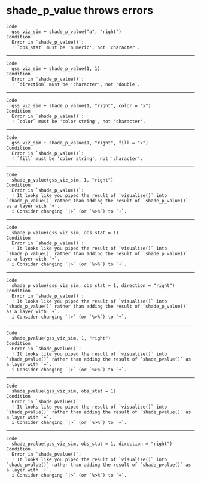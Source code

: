 # shade_p_value throws errors

    Code
      gss_viz_sim + shade_p_value("a", "right")
    Condition
      Error in `shade_p_value()`:
      ! `obs_stat` must be 'numeric', not 'character'.

---

    Code
      gss_viz_sim + shade_p_value(1, 1)
    Condition
      Error in `shade_p_value()`:
      ! `direction` must be 'character', not 'double'.

---

    Code
      gss_viz_sim + shade_p_value(1, "right", color = "x")
    Condition
      Error in `shade_p_value()`:
      ! `color` must be 'color string', not 'character'.

---

    Code
      gss_viz_sim + shade_p_value(1, "right", fill = "x")
    Condition
      Error in `shade_p_value()`:
      ! `fill` must be 'color string', not 'character'.

---

    Code
      shade_p_value(gss_viz_sim, 1, "right")
    Condition
      Error in `shade_p_value()`:
      ! It looks like you piped the result of `visualize()` into `shade_p_value()` rather than adding the result of `shade_p_value()` as a layer with `+`.
      i Consider changing `|>` (or `%>%`) to `+`.

---

    Code
      shade_p_value(gss_viz_sim, obs_stat = 1)
    Condition
      Error in `shade_p_value()`:
      ! It looks like you piped the result of `visualize()` into `shade_p_value()` rather than adding the result of `shade_p_value()` as a layer with `+`.
      i Consider changing `|>` (or `%>%`) to `+`.

---

    Code
      shade_p_value(gss_viz_sim, obs_stat = 1, direction = "right")
    Condition
      Error in `shade_p_value()`:
      ! It looks like you piped the result of `visualize()` into `shade_p_value()` rather than adding the result of `shade_p_value()` as a layer with `+`.
      i Consider changing `|>` (or `%>%`) to `+`.

---

    Code
      shade_pvalue(gss_viz_sim, 1, "right")
    Condition
      Error in `shade_pvalue()`:
      ! It looks like you piped the result of `visualize()` into `shade_pvalue()` rather than adding the result of `shade_pvalue()` as a layer with `+`.
      i Consider changing `|>` (or `%>%`) to `+`.

---

    Code
      shade_pvalue(gss_viz_sim, obs_stat = 1)
    Condition
      Error in `shade_pvalue()`:
      ! It looks like you piped the result of `visualize()` into `shade_pvalue()` rather than adding the result of `shade_pvalue()` as a layer with `+`.
      i Consider changing `|>` (or `%>%`) to `+`.

---

    Code
      shade_pvalue(gss_viz_sim, obs_stat = 1, direction = "right")
    Condition
      Error in `shade_pvalue()`:
      ! It looks like you piped the result of `visualize()` into `shade_pvalue()` rather than adding the result of `shade_pvalue()` as a layer with `+`.
      i Consider changing `|>` (or `%>%`) to `+`.

